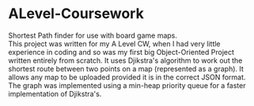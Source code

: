 # ALevel-Coursework
Shortest Path finder for use with board game maps.\
This project was written for my A Level CW, when I had very little experience in coding and so was my first big Object-Oriented Project written entirely from scratch. It uses 
Djikstra's algorithm to work out the shortest route between two points on a map (represented as a graph). It allows any map to be uploaded provided it is in the correct JSON format.
The graph was implemented using a min-heap priority queue for a faster implementation of Djikstra's. 
